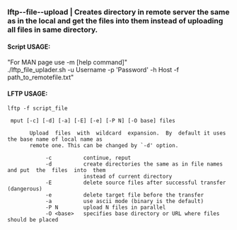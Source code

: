 ### lftp--file--upload | Creates  directory in remote server the  same  as  in the local and get the files into them instead of uploading all files in same directory.

#### Script USAGE: 
"For MAN page use -m [help command]"  
./lftp_file_uplader.sh -u Username -p 'Password' -h Host -f path_to_remotefile.txt"

#### LFTP USAGE:
`lftp -f script_file`

```
 mput [-c] [-d] [-a] [-E] [-e] [-P N] [-O base] files

       Upload  files  with  wildcard  expansion.  By  default it uses the base name of local name as
       remote one. This can be changed by `-d' option.

            -c          continue, reput
            -d          create directories the same as in file names and put  the  files  into  them
                        instead of current directory
            -E          delete source files after successful transfer (dangerous)
            -e          delete target file before the transfer
            -a          use ascii mode (binary is the default)
            -P N        upload N files in parallel
            -O <base>   specifies base directory or URL where files should be placed
```
